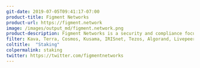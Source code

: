 ```yaml
---
git-date: 2019-07-05T09:41:17-07:00
product-title: Figment Networks
product-url: https://figment.network
image: /images/output_md/figment.network.png
product-description: Figment Networks is a security and compliance focused staking service provider.
filter: Kava, Terra, Cosmos, Kusama, IRISnet, Tezos, Algorand, Livepeer
coltitle:  "Staking"
colpermalink: staking
twitter: https://twitter.com/figmentnetworks
---
```

